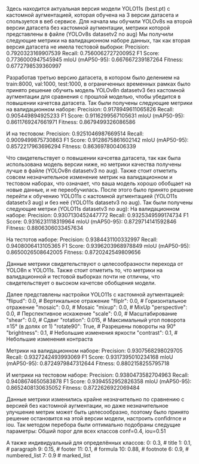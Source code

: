 Здесь находится актуальная версия модели YOLO11s (best.pt) с кастомной аугментацией, которая обучена на 3 версии датасета и спользуется в веб сервисе.
Для начала мы обучили YOLOv8s на второй версии датасета без кастомной аугментации, метрики которой представлены в файле (YOLOv8s datasetv2 no aug)
Мы получили следующие метрики на валидационном наборе данных, так как вторая версия датасета не имела тестовой выборки:
Precision: 0.7920323169907539
Recall: 0.7560062727200952
F1 Score: 0.7736000947545945
mIoU (mAP50-95): 0.667667239187264
Fitness: 0.6772798539360997

Разработав третью версию датасета, в котором было делением на train:8000, val:1000, test:1000, в ограниченных временных рамках было принято решение обучить модель YOLOv8n datasetv3 без кастомной аугментации для сравнения с прошлой моделью, чтобы убедится в повышении качетсва датасета. Так были получены следующие метрики на валидационном наборе:
Precision: 0.9178949611065826
Recall: 0.905449894925233
F1 Score: 0.9116299567105631
mIoU (mAP50-95): 0.8611769247661971
Fitness: 0.8679499326086586

И на тестовом:
Precision: 0.9251046987669514
Recall: 0.9009499875730863
F1 Score: 0.9128675861602142
mIoU (mAP50-95): 0.8572217963696294
Fitness: 0.863697800406339

Что свидетельствует о повышении качсетва датасета, так как была использована модель версии ниже, но метрики качества получены лучше в файле (YOLOv8n datasetv3 no aug). Также стоит отметить совсем незначительное изменение метрик на валидационном и тестовом наборах, что означает, что ваша модель хорошо обобщает на новые данные, и не переобучилась.
После этого было принято решение перейти к обучению YOLO11s с кастомной аугментацией (YOLO11s datasetv3 aug) и без неё (YOLO11s datasetv3 no aug). Так были получены следующие метрки (YOLO11s datasetv3 no aug):
На валидационном наборе:
Precision: 0.9307130452447772
Recall: 0.9325349599174734
F1 Score: 0.9316231118319964
mIoU (mAP50-95): 0.8729714141592846
Fitness: 0.8806306033457634

На тестотов наборе:
Precision: 0.9384431100332997
Recall: 0.9408006413105365
F1 Score: 0.9396203968978849
mIoU (mAP50-95): 0.8650026508642005
Fitness: 0.8720242549809656

Данные метрики свидетельствуют о целесообразности перехода от YOLO8n к YOLO11s. Также стоит отметить то, что метрики на валидационной и тестовой выборках почти не отличны, что свидетельствует о высоком качетсве обобщения модели.

Далее представлены настройки YOLO11s с кастомной аугментацией:
        "flipud": 0.0,  # Вертикальное отражение
        "fliplr": 0.0,  # Горизонтальное отражение
        "mosaic": 0.0,  # Mosaic
        "mixup": 0.0,   # MixUp
        "perspective": 0.0,  # Перспективное искажение
        "scale": 0.0,  # Масштабирование
        "shear": 0.0,  # Сдвиг
        "rotation": 0.015,  # Максимальный угол поворота ±15° (в долях от 1)
        "rotate90": True,  # Разрешены повороты на 90°
        "brightness": 0.1,  # Небольшие изменения яркости
        "contrast": 0.1,    # Небольшие изменения контраста

Метрики на валидационном наборе:
Precision: 0.9307568298029705
Recall: 0.9327242493993069
F1 Score: 0.9317395010234168
mIoU (mAP50-95): 0.8724979847312644
Fitness: 0.8802158255795718

И метрики на тестовом наборе:
Precision: 0.9380473582704963
Recall: 0.9408674650583878
F1 Score: 0.9394552952826358
mIoU (mAP50-95): 0.8652408130635052
Fitness: 0.8722626922069484

Данные метрики изменились крайне незначительно по сравнению с версией без кастомной аугментации, но даже незначительное улучшение метрик может быть целесообразно, поэтому было принято решение остановится на этой версии модели, настроить confidrnce и iou. Так методом перебора были оптимально подобраны следущие параметры:
Обший порог для всех классов conf=0.4, iou=0.51

А также индивидуальный для определённых классов:
    0: 0.3,  # title
    1: 0.1,  # paragraph
    9: 0.15, # footer
    11: 0.1,  # formula
    10: 0.88, # footnote
    6: 0.9, # numbered_list
    7: 0.9 # marked_list
